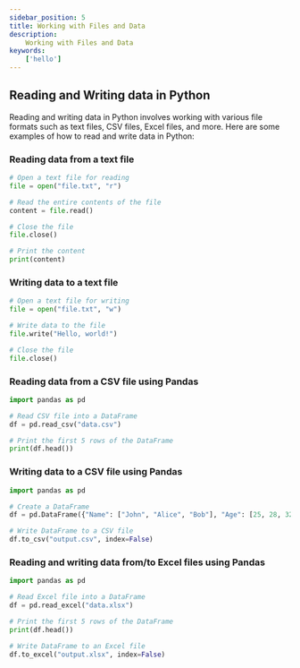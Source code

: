 ```yaml
---
sidebar_position: 5
title: Working with Files and Data
description:    
    Working with Files and Data
keywords:
    ['hello']
---
```


## Reading and Writing data in Python

Reading and writing data in Python involves working with various file formats such as text files, CSV files, Excel files, and more. Here are some examples of how to read and write data in Python:

### Reading data from a text file
```python
# Open a text file for reading
file = open("file.txt", "r")

# Read the entire contents of the file
content = file.read()

# Close the file
file.close()

# Print the content
print(content)
```
### Writing data to a text file
```python
# Open a text file for writing
file = open("file.txt", "w")

# Write data to the file
file.write("Hello, world!")

# Close the file
file.close()
```
### Reading data from a CSV file using Pandas
```python
import pandas as pd

# Read CSV file into a DataFrame
df = pd.read_csv("data.csv")

# Print the first 5 rows of the DataFrame
print(df.head())
```
### Writing data to a CSV file using Pandas
```python
import pandas as pd

# Create a DataFrame
df = pd.DataFrame({"Name": ["John", "Alice", "Bob"], "Age": [25, 28, 32]})

# Write DataFrame to a CSV file
df.to_csv("output.csv", index=False)
```
### Reading and writing data from/to Excel files using Pandas
```python
import pandas as pd

# Read Excel file into a DataFrame
df = pd.read_excel("data.xlsx")

# Print the first 5 rows of the DataFrame
print(df.head())

# Write DataFrame to an Excel file
df.to_excel("output.xlsx", index=False)
```